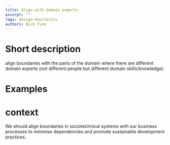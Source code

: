 ```yaml
---
title: Align with domain experts
excerpt: ""
tags: design-heuristics
authors: Nick Tune
---
```


# Short description

align boundaries with the parts of the domain where there are different domain experts (not different people but different domain skills/knowledge).

# Examples

# context

We should align boundaries in sociotechnical systems with our business processes to minimise dependencies and promote sustainable development practices.
